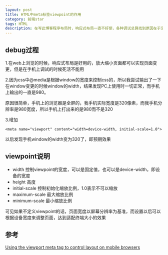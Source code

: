 ```yaml
---
layout: post
title: HTML中meta标签viewpoint的作用
category: 前端star
tags: HTML
description: 在写此博客程序布局时，响应式布局一直不好使，各种调试总算找到原因在于没有写meta viewpoint标签，在此做一个总结，以免以后出问题
---
```


## debug过程
1.在web上浏览的时候，响应式布局是好用的，放大缩小页面都可以实现页面变更，但是在手机上调试的时候死活不能用

2.因为css中@media是根据window的宽度来控制css的，所以我尝试输出了一下在window变更的时候window的width，结果发现PC上使用时一切正常，而手机上输出的一直是980。

原因很简单，手机上的浏览器是全屏的，我手机实际宽度是320像素，而我手机分辨率是980宽度，所以手机上打出来的是980而不是320

3.增加

    <meta name="viewport" content="width=device-width, initial-scale=1.0">

以后发现手机window的width变为320了，即预期效果

##  viewpoint说明

- width 控制viewpoint的宽度，可以是固定值，也可以是device-width，即设备的宽度
- height 高度
- initial-scale 控制初始化缩放比例，1.0表示不可以缩放
- maximum-scale 最大缩放比例
- minimum-scale 最小缩放比例

可见如果不定义viewpoint的话，页面宽度以屏幕分辨率为基准，而设置以后可以根据设备宽度来调整页面，达到适配终端大小的效果

## 参考

[Using the viewport meta tag to control layout on mobile browsers](https://developer.mozilla.org/en-US/docs/Mobile/Viewport_meta_tag)